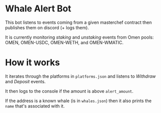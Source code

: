 # Whale Alert Bot
This bot listens to events coming from a given masterchef contract then publishes them on discord (+ logs them).

It is currently monitoring *staking* and *unstaking* events from Omen pools: OMEN, OMEN-USDC, OMEN-WETH, and OMEN-WMATIC.

# How it works
It iterates through the platforms in `platforms.json` and listens to *Withdraw* and *Deposit* events.

It then logs to the console if the amount is above `alert_amount`.

If the address is a known whale (is in `whales.json`) then it also prints the `name` that's associated with it.
